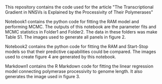 This repository contains the code used for the article "The Transcriptional Gradient in NNSVs is Explained by the Processivity of Their Polymerases"

Notebook1 contains the python code for fitting the RAM model and performing MCMC. The outputs of this notebook are the parameter fits and MCMC statistics in Folder1 and Folder2. The data in these folders was make Table S1. The images used to generate all panels in figure 2.

Notebook2 contains the python code for fitting the RAM and Start-Stop models so that their predictive capabilities could be compared.  The images used to create figure 4 are generated by this notebook.

Markdown1 contains the R Markdown code for fitting the linear regression model connecting polymerase processivity to genome length. It also generates the image used in figure 3.
